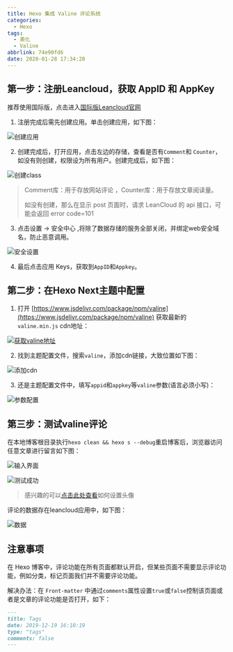 ```yaml
---
title: Hexo 集成 Valine 评论系统
categories:
  - Hexo
tags:
  - 美化
  - Valine
abbrlink: 74e90fd6
date: 2020-01-28 17:34:28
---
```


## 第一步：注册Leancloud，获取 AppID 和 AppKey

推荐使用国际版，点击进入[国际版Leancloud官网](https://leancloud.app/)

<!-- more -->

1. 注册完成后需先创建应用。单击创建应用，如下图：

![创建应用](https://s2.ax1x.com/2020/01/28/1Kb1xS.png)

2. 创建完成后，打开应用，点击左边的存储，查看是否有`Comment`和 `Counter`，如没有则创建，权限设为所有用户。创建完成后，如下图：

![创建class](https://s2.ax1x.com/2020/01/28/1KbdP0.png)

> Comment库：用于存放网站评论 ，Counter库：用于存放文章阅读量。
>
> 如没有创建，那么在显示 post 页面时，请求 LeanCloud 的 api 接口，可能会返回 error code=101

3. 点击设置 → 安全中心 ,将除了数据存储的服务全部关闭，并绑定web安全域名，防止恶意调用。

![安全设置](https://s2.ax1x.com/2020/01/28/1KbrMF.png)

4. 最后点击应用 Keys，获取到`AppID`和`Appkey`。

## 第二步：在Hexo Next主题中配置

1. 打开 [https://www.jsdelivr.com/package/npm/valine](https://www.jsdelivr.com/package/npm/valine) 获取最新的 `valine.min.js` cdn地址：

[![获取valine地址](https://s2.ax1x.com/2020/01/28/1Kbose.md.png)](https://imgchr.com/i/1Kbose)

2. 找到主题配置文件，搜索`valine`，添加cdn链接，大致位置如下图：

![添加cdn](https://s2.ax1x.com/2020/01/28/1KqSsg.png)

3. 还是主题配置文件中，填写`appid`和`appkey`等`valine`参数(语言必须小写)：

![参数配置](https://s2.ax1x.com/2020/02/06/1yaQHS.png)

## 第三步：测试valine评论

在本地博客根目录执行`hexo clean && hexo s --debug`重启博客后，浏览器访问任意文章进行留言如下图：

![输入界面](https://s2.ax1x.com/2020/01/28/1KqIf0.png)

![测试成功](https://s2.ax1x.com/2020/01/28/1KLk0H.png)
> 感兴趣的可以[点击此处查看](https://valine.js.org/avatar.html)如何设置头像

评论的数据存在leancloud应用中，如下图：

![数据](https://s2.ax1x.com/2020/01/28/1KLYhq.png)

## 注意事项

在 Hexo 博客中，评论功能在所有页面都默认开启，但某些页面不需要显示评论功能，例如分类，标记页面我们并不需要评论功能。

解决办法：在 `Front-matter` 中通过`comments`属性设置`true`或`false`控制该页面或者是文章的评论功能是否打开，如下：
```markdown
---
title: Tags
date: 2019-12-19 16:10:19
type: "tags" 
comments: false
---
```